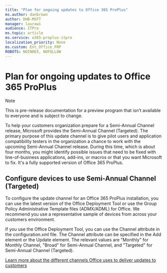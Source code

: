 ```yaml
---
title: "Plan for ongoing updates to Office 365 ProPlus"
ms.author: danbrown
author: DHB-MSFT
manager: laurawi
audience: ITPro
ms.topic: article
ms.service: o365-proplus-itpro
localization_priority: None
ms.custom: Ent_Office_FRP
ROBOTS: NOINDEX, NOFOLLOW
---
```


# Plan for ongoing updates to Office 365 ProPlus

> [!NOTE]
> This is pre-release documentation for a preview program that isn’t available to everyone and is subject to change.

To help your customers organization prepare for a Semi-Annual Channel release, Microsoft provides the Semi-Annual Channel (Targeted). The primary purpose of this update channel is to give pilot users and application compatibility testers in the organization a chance to work with the upcoming Semi-Annual Channel release. During this time, which is about four months, you might identify possible issues that need to be fixed with line-of-business applications, add-ins, or macros or that you want Microsoft to fix. It's a fully supported version of Office 365 ProPlus.

## Configure devices to use Semi-Annual Channel (Targeted)
To configure the update channel for an Office 365 ProPlus installation, you can use the latest version of the Office Deployment Tool or use the Group Policy Administrative Template files (ADMX/ADML) for Office. We recommend you use a representative sample of devices from across your customers environment.

If you use the Office Deployment Tool, you can use the Channel attribute in the configuration.xml file. The Channel attribute can be specified in the Add element or the Update element. The relevant values are "Monthly" for Monthly Channel, "Broad" for Semi-Annual Channel, and "Targeted" for Semi-Annual Channel (Targeted).

[Learn more about the different channels Office uses to deliver updates to customers](../overview-update-channels.md)
